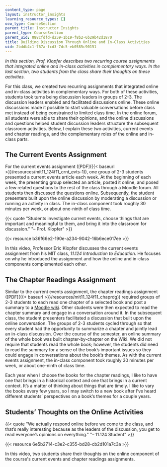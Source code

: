 ```yaml
---
content_type: page
layout: instructor_insights
learning_resource_types: []
ocw_type: CourseSection
parent_title: Instructor Insights
parent_type: CourseSection
parent_uid: 088cfdfd-d259-1b19-f8b2-6b29b42d1870
title: Building Discussion Through Online and In-Class Activities
uid: 2bddb4c1-767a-fcd3-7dc5-eb0585c90151
---
```


_In this section, Prof. Klopfer describes two recurring course assignments that integrated online and in-class activities in complementary ways. In the last section, two students from the class share their thoughts on these activities._

For this class, we created two recurring assignments that integrated online and in-class activities in complementary ways. For both of these activities, students took turns being discussion leaders in groups of 2-3. The discussion leaders enabled and facilitated discussions online. These online discussions made it possible to start valuable conversations before class met instead of being constrained to limited class time. In the online forum, all students were able to share their opinions, and the online discussions and questions helped student discussion leaders structure the subsequent classroom activities. Below, I explain these two activities, current events and chapter readings, and the complementary roles of the online and in-class parts.

The Current Events Assignment
-----------------------------

For the current events assignment ([PDF]({{< baseurl >}}/resources/mit11_124f11_crnt_evts-1)), one group of 2-3 students presented a current events article each week. At the beginning of each week, the presenting group selected an article, posted it online, and posed a few related questions to the rest of the class through a Moodle forum. All students then discussed the questions online. Subsequently, the student presenters built upon the online discussion by moderating a discussion or running an activity in class. The in-class component took roughly 30 minutes per week, or about one-ninth of class time.

{{< quote "Students investigate current events, choose things that are important and meaningful to them, and bring it into the classroom for discussion." "– Prof. Klopfer" >}}

{{< resource b36f66e2-190e-a234-9042-16b6ece017ee >}}

In this video, Professor Eric Klopfer discusses the current events assignment from his MIT class, _11.124 Introduction to Education_. He focuses on why he introduced the assignment and how the online and in-class components complemented each other.

The Chapter Readings Assignment
-------------------------------

Similar to the current events assignment, the chapter readings assignment ([PDF]({{< baseurl >}}/resources/mit11_124f11_chaprdg)) required groups of 2-3 students to each read one chapter of a selected book and post a summary to a [Moodle wiki](https://moodle.org/). Other students were then expected to read the chapter summary and engage in a conversation around it. In the subsequent class, the student presenters facilitated a discussion that built upon the online conversation. The groups of 2-3 students cycled through so that every student had the opportunity to summarize a chapter and jointly lead an in-class discussion. Over the course of the semester, an online summary of the whole book was built chapter-by-chapter on the Wiki. We did not require that students read the whole book; however, the students did need to read the summary for a sense of the book’s important issues so they could engage in conversations about the book’s themes. As with the current events assignment, the in-class component took roughly 30 minutes per week, or about one-ninth of class time.

Each year when I choose the books for the chapter readings, I like to have one that brings in a historical context and one that brings in a current context. It’s a matter of thinking about things that are timely. I like to vary the books every few years, so I may switch to a new book after I’ve heard different students’ perspectives on a book’s themes for a couple years.

Students’ Thoughts on the Online Activities
-------------------------------------------

{{< quote "We actually respond online before we come to the class, and that’s really interesting because as the leaders of the discussion, you get to read everyone’s opinions on everything." "– 11.124 Student" >}}

{{< resource 6e5b2714-c3e2-c355-bd28-cb2d101a7c3a >}}

In this video, two students share their thoughts on the online component of the course's current events and chapter readings assignments.